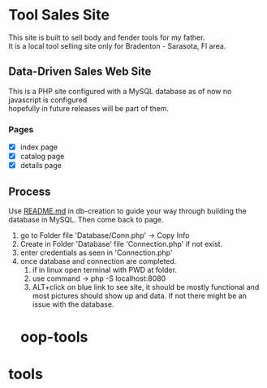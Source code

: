 # Tool Sales Site

This site is built to sell body and fender tools for my father.<br>
It is a local tool selling site only for Bradenton - Sarasota, Fl area.

## Data-Driven Sales Web Site

This is a PHP site configured with a MySQL database as of now no javascript is configured <br>
hopefully in future releases will be part of them.


### Pages

- [x] index page 
- [x] catalog page
- [x] details page

## Process

Use [README.md](db-creation/README.md) in db-creation to guide your 
way through building the database in MySQL. Then come back to page.

1. go to Folder file 'Database/Conn.php' -> Copy Info
1. Create in Folder 'Database' file 'Connection.php' if not exist.
1. enter credentials as seen in 'Connection.php' 
1. once database and connection are completed.
    1. if in linux open terminal with PWD at folder.
    1. use command -> php -S localhost:8080 
    1. ALT+click on blue link to see site, it should be mostly functional
    and most pictures should show up and data. If not there might be an issue 
    with the database.
    # oop-tools
# tools

